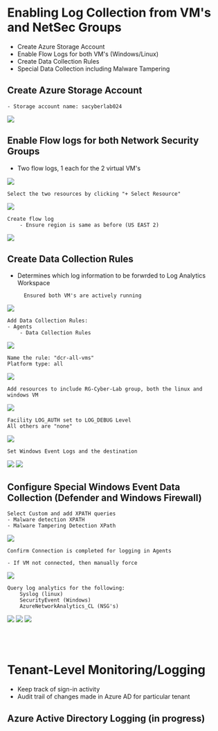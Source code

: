 <link href="./style.css" rel="stylesheet"></link>

# Enabling Log Collection from VM's and NetSec Groups

- Create Azure Storage Account
- Enable Flow Logs for both VM's (Windows/Linux)
- Create Data Collection Rules
- Special Data Collection including Malware Tampering

## Create Azure Storage Account

    - Storage account name: sacyberlab024

<img src="./assets/img/logCollection.png"/>

## Enable Flow logs for both Network Security Groups

- Two flow logs, 1 each for the 2 virtual VM's

<img src="./assets/img/logCollection2.png"/>

    Select the two resources by clicking "+ Select Resource"

<img src="./assets/img/logCollection3.png"/>

    Create flow log
        - Ensure region is same as before (US EAST 2)

<img src="./assets/img/logCollection4.png"/>

## Create Data Collection Rules

- Determines which log information to be forwrded to Log Analytics Workspace

        Ensured both VM's are actively running

<img src="./assets/img/logCollectionRule1.png"/>

    Add Data Collection Rules:
    - Agents
        - Data Collection Rules

<img src="./assets/img/logCollectionRule2.png"/>

    Name the rule: "dcr-all-vms"
    Platform type: all

<img src="./assets/img/logCollectionRule3.png"/>

    Add resources to include RG-Cyber-Lab group, both the linux and windows VM

<img src="./assets/img/logCollectionRule4.png"/>

    Facility LOG_AUTH set to LOG_DEBUG Level
    All others are "none"

<img src="./assets/img/logCollectionRule5.png"/>

    Set Windows Event Logs and the destination

<img src="./assets/img/logCollectionRule6.png"/>
<img src="./assets/img/logCollectionRule7.png"/>

## Configure Special Windows Event Data Collection (Defender and Windows Firewall)

<!--
Link source:
https://github.com/joshmadakor1/Cyber-Course-v2/blob/main/Special-Windows-Event-Data-Collection-Rules/Rules.txt


Windows Defender Malware Detection XPath Query
Microsoft-Windows-Windows Defender/Operational!*[System[(EventID=1116 or EventID=1117)]]

Windows Firewall Tampering Detection XPath Query

Microsoft-Windows-Windows Firewall With Advanced Security/Firewall!*[System[(EventID=2003)]]

-->

    Select Custom and add XPATH queries
    - Malware detection XPATH
    - Malware Tampering Detection XPath

<img src="./assets/img/logCollectionRule8.png"/>

    Confirm Connection is completed for logging in Agents

    - If VM not connected, then manually force

<img src="./assets/img/logCollectionRule9.png"/>

    Query log analytics for the following:
        Syslog (linux)
        SecurityEvent (Windows)
        AzureNetworkAnalytics_CL (NSG's)

<img src="./assets/img/logCollectionRule10.png"/>
<img src="./assets/img/logCollectionRule11.png"/>
<img src="./assets/img/logCollectionRule12.png"/>

<br>
<br>
<br>
<br>

# Tenant-Level Monitoring/Logging

- Keep track of sign-in activity
- Audit trail of changes made in Azure AD for particular tenant

## Azure Active Directory Logging (in progress)

<!-- - Microsoft Entra ID

        Create and configure collection of Audit and SignIn logs

        Diagnostic setting name set to "ds-audit-signIn"

  <img src="./assets/img/MSentraID.png"/>
  <img src="./assets/img/MSentraID2.png"/> -->
